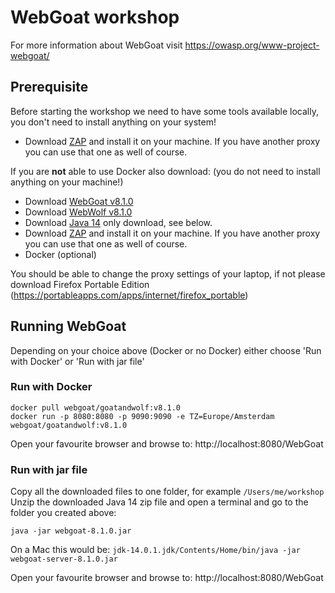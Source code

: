 # WebGoat workshop

For more information about WebGoat visit https://owasp.org/www-project-webgoat/

## Prerequisite

Before starting the workshop we need to have some tools available locally, you don't need to install anything on your system!

- Download [ZAP](https://www.zaproxy.org/download/) and install it on your machine. If you have another proxy you can use that one as well of course.

If you are **not** able to use Docker also download: (you do not need to install anything on your machine!)

- Download [WebGoat v8.1.0](https://github.com/WebGoat/WebGoat/releases/tag/v8.1.0) 
- Download [WebWolf v8.1.0](https://github.com/WebGoat/WebGoat/releases/tag/v8.1.0)
- Download [Java 14](https://jdk.java.net/archive/) only download, see below.
- Download [ZAP](https://www.zaproxy.org/download/) and install it on your machine. If you have another proxy you can use that one as well of course.
- Docker (optional)

You should be able to change the proxy settings of your laptop, if not please download Firefox Portable Edition (https://portableapps.com/apps/internet/firefox_portable)

## Running WebGoat

Depending on your choice above (Docker or no Docker) either choose 'Run with Docker' or 'Run with jar file'

### Run with Docker

```
docker pull webgoat/goatandwolf:v8.1.0
docker run -p 8080:8080 -p 9090:9090 -e TZ=Europe/Amsterdam webgoat/goatandwolf:v8.1.0
```

Open your favourite browser and browse to: http://localhost:8080/WebGoat

### Run with jar file

Copy all the downloaded files to one folder, for example `/Users/me/workshop` 
Unzip the downloaded Java 14 zip file and open a terminal and go to the folder you created above:

```
java -jar webgoat-8.1.0.jar
```

On a Mac this would be: `jdk-14.0.1.jdk/Contents/Home/bin/java -jar webgoat-server-8.1.0.jar` 


Open your favourite browser and browse to: http://localhost:8080/WebGoat



